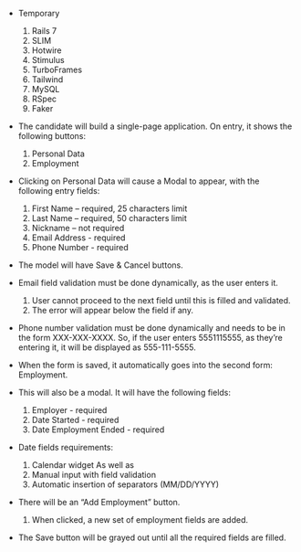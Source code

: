 * Temporary
  1. Rails 7
  2. SLIM
  3. Hotwire
  4. Stimulus
  5. TurboFrames
  6. Tailwind
  7. MySQL
  8. RSpec
  9. Faker

* The candidate will build a single-page application. On entry, it shows the following buttons:
  1. Personal Data
  2. Employment

* Clicking on Personal Data will cause a Modal to appear, with the following entry fields:
  1. First Name – required, 25 characters limit
  2. Last Name – required, 50 characters limit
  3. Nickname – not required
  4. Email Address - required
  5. Phone Number - required

* The model will have Save & Cancel buttons.

* Email field validation must be done dynamically, as the user enters it.
  1. User cannot proceed to the next field until this is filled and validated.
  2. The error will appear below the field if any.

* Phone number validation must be done dynamically and needs to be in the form
XXX-XXX-XXXX. So, if the user enters 5551115555, as they’re entering it, it will be displayed as 555-111-5555.

* When the form is saved, it automatically goes into the second form: Employment.
* This will also be a modal. It will have the following fields:
  1. Employer - required
  2. Date Started - required
  3. Date Employment Ended - required

* Date fields requirements:
  1. Calendar widget
      As well as
  2. Manual input with field validation
  3. Automatic insertion of separators (MM/DD/YYYY)

* There will be an “Add Employment” button.
  1. When clicked, a new set of employment fields are added.

* The Save button will be grayed out until all the required fields are filled.
